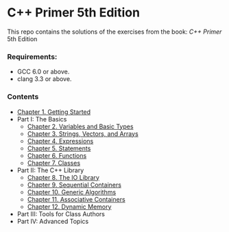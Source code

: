 # **C++ Primer** 5th Edition

This repo contains the solutions of the exercises from the book: _C++ Primer_ 5th Edition

### Requirements:

- GCC 6.0 or above.
- clang 3.3 or above.

### Contents

- [Chapter 1. Getting Started](Chapter_01/README.md)
- Part I: The Basics
  - [Chapter 2. Variables and Basic Types](Chapter_02/README.md)
  - [Chapter 3. Strings, Vectors, and Arrays](Chapter_03/README.md)
  - [Chapter 4. Expressions](Chapter_04/README.md)
  - [Chapter 5. Statements](Chapter_05/README.md)
  - [Chapter 6. Functions](Chapter_06/README.md)
  - [Chapter 7. Classes](Chapter_07/README.md)
- Part II: The C++ Library
  - [Chapter 8. The IO Library](Chapter_08/README.md)
  - [Chapter 9. Sequential Containers](Chapter_09/README.md)
  - [Chapter 10. Generic Algorithms](Chapter_10/README.md)
  - [Chapter 11. Associative Containers](Chapter_11/README.md)
  - [Chapter 12. Dynamic Memory](Chapter_12/README.md)
- Part III: Tools for Class Authors
- Part IV:  Advanced Topics

